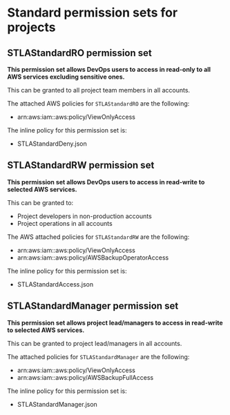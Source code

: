 # Standard permission sets for projects

## STLAStandardRO permission set

**This permission set allows DevOps users to access in read-only to all AWS services excluding sensitive ones.** 

This can be granted to all project team members in all accounts.

The attached AWS policies for `STLAStandardRO` are the following:

* arn:aws:iam::aws:policy/ViewOnlyAccess

The inline policy for this permission set is:

* STLAStandardDeny.json

## STLAStandardRW permission set

**This permission set allows DevOps users to access in read-write to selected AWS services.**

This can be granted to:

* Project developers in non-production accounts
* Project operations in all accounts

The AWS attached policies for `STLAStandardRW` are the following:

* arn:aws:iam::aws:policy/ViewOnlyAccess
* arn:aws:iam::aws:policy/AWSBackupOperatorAccess

The inline policy for this permission set is:

* STLAStandardAccess.json

## STLAStandardManager permission set

**This permission set allows project lead/managers to access in read-write to selected AWS services.**

This can be granted to project lead/managers in all accounts.

The attached policies for `STLAStandardManager` are the following:

* arn:aws:iam::aws:policy/ViewOnlyAccess
* arn:aws:iam::aws:policy/AWSBackupFullAccess

The inline policy for this permission set is:

* STLAStandardManager.json
